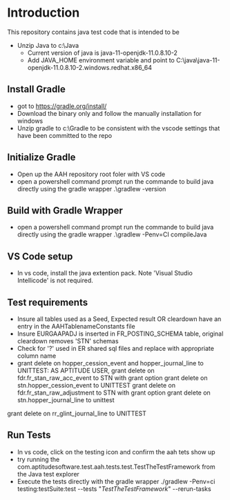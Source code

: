 # Introduction 
This repository contains java test code that is intended to be 

* Unzip Java to c:\Java
    * Current version of java is java-11-openjdk-11.0.8.10-2
    * Add JAVA_HOME environment variable and point to C:\java\java-11-openjdk-11.0.8.10-2.windows.redhat.x86_64

## Install Gradle
* got to https://gradle.org/install/
* Download the binary only and follow the manually installation for windows
* Unzip gradle to c:\Gradle to be consistent with the vscode settings that have been committed to the repo
    
## Initialize Gradle    
* Open up the AAH repository root foler with VS code
* open a powershell command prompt run the commande to build java directly using the gradle wrapper
    .\gradlew -version
        

## Build with Gradle Wrapper
* open a powershell command prompt run the commande to build java directly using the gradle wrapper
    .\gradlew -Penv=CI compileJava

## VS Code setup
* In vs code, install the java extention pack. Note 'Visual Studio Intellicode' is not required.

## Test requirements
* Insure all tables used as a Seed, Expected result OR cleardown have an entry in the AAHTablenameConstants file
* Insure EURGAAPADJ is inserted in FR_POSTING_SCHEMA table, original cleardown removes 'STN' schemas
* Check for '?' used in ER shared sql files and replace with appropriate column name
* grant delete on hopper_cession_event and hopper_journal_line to UNITTEST:
AS APTITUDE USER, 
grant delete on fdr.fr_stan_raw_acc_event to STN with grant option
grant delete on stn.hopper_cession_event to UNITTEST
grant delete on fdr.fr_stan_raw_adjustment to STN with grant option
grant delete on stn.hopper_journal_line to unittest

grant delete on rr_glint_journal_line to UNITTEST

## Run Tests
* In vs code, click on the testing icon and confirm the aah tets show up
* try running the com.aptitudesoftware.test.aah.tests.test.TestTheTestFramework from the Java test explorer
* Execute the tests directly with the gradle wrapper
    ./gradlew -Penv=ci testing:testSuite:test --tests "*TestTheTestFramework*" --rerun-tasks